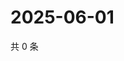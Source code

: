 # 2025-06-01

共 0 条

<!-- BEGIN ZHIHUVIDEO -->
<!-- 最后更新时间 Sun Jun 01 2025 21:20:43 GMT+0800 (China Standard Time) -->

<!-- END ZHIHUVIDEO -->
